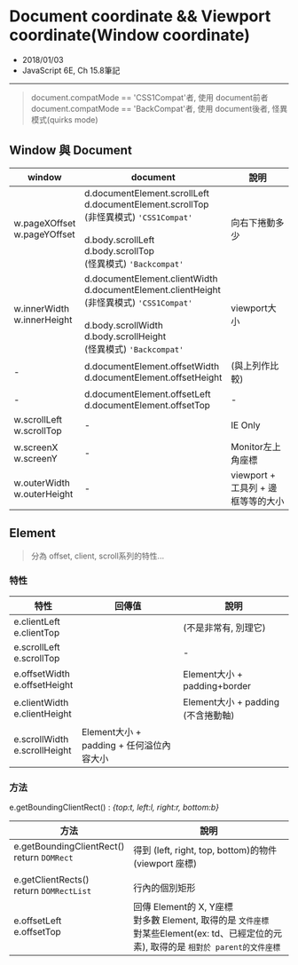 # Document coordinate && Viewport coordinate(Window coordinate)
- 2018/01/03
- JavaScript 6E, Ch 15.8筆記

---

> document.compatMode == 'CSS1Compat'者, 使用 document前者 <br />
> document.compatMode == 'BackCompat'者, 使用 document後者, 怪異模式(quirks mode)

## Window 與 Document

window |  document | 說明
--- | --- | --- 
w.pageXOffset<br>w.pageYOffset | d.documentElement.scrollLeft<br>d.documentElement.scrollTop<br>(非怪異模式) `'CSS1Compat'`<br><br>d.body.scrollLeft<br>d.body.scrollTop<br>(怪異模式) `'Backcompat'` | 向右下捲動多少
w.innerWidth<br>w.innerHeight | d.documentElement.clientWidth<br>d.documentElement.clientHeight<br>(非怪異模式) `'CSS1Compat'`<br><br>d.body.scrollWidth<br>d.body.scrollHeight<br>(怪異模式) `'Backcompat'` | viewport大小
 - | d.documentElement.offsetWidth<br>d.documentElement.offsetHeight | (與上列作比較)
 - | d.documentElement.offsetLeft<br>d.documentElement.offsetTop | -
w.scrollLeft<br>w.scrollTop | - | IE Only 
w.screenX<br>w.screenY | - | Monitor左上角座標
w.outerWidth<br>w.outerHeight | - | viewport + 工具列 + 邊框等等的大小

## Element
> 分為 offset, client, scroll系列的特性...

### 特性
特性 | 回傳值 | 說明
--- | --- | ---
e.clientLeft<br>e.clientTop |  | (不是非常有, 別理它)
e.scrollLeft<br>e.scrollTop |  | -
e.offsetWidth<br>e.offsetHeight |  | Element大小 + padding+border
e.clientWidth<br>e.clientHeight |  | Element大小 + padding (不含捲動軸)
e.scrollWidth<br>e.scrollHeight | Element大小 + padding + 任何溢位內容大小

### 方法
 e.getBoundingClientRect() : *{top:t, left:l, right:r, bottom:b}*

 方法 | 說明
--- | ---
e.getBoundingClientRect()<br>return `DOMRect`<br><br>e.getClientRects()<br> return `DOMRectList` | 得到 (left, right, top, bottom)的物件 (viewport 座標)<br><br>行內的個別矩形
e.offsetLeft<br>e.offsetTop | 回傳 Element的 X, Y座標<br>對多數 Element, 取得的是 `文件座標`<br>對某些Element(ex: td、已經定位的元素), 取得的是 `相對於 parent的文件座標`